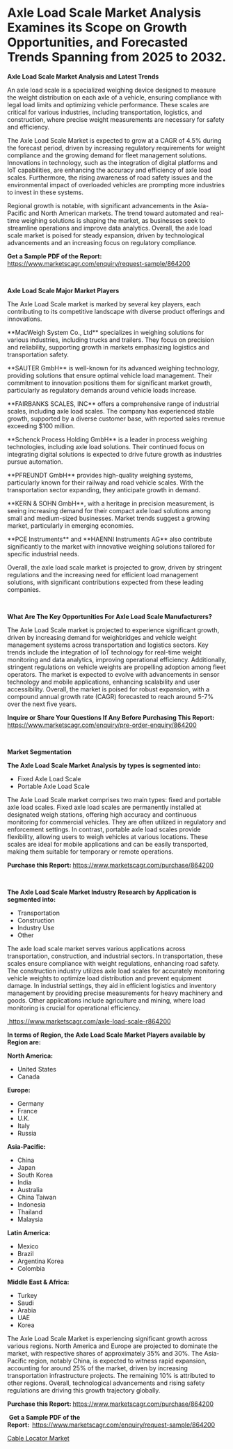 <p><h1>Axle Load Scale Market Analysis Examines its Scope on Growth Opportunities, and Forecasted Trends Spanning from 2025 to 2032.</h1></p><p><strong>Axle Load Scale Market Analysis and Latest Trends</strong></p>
<p><p>An axle load scale is a specialized weighing device designed to measure the weight distribution on each axle of a vehicle, ensuring compliance with legal load limits and optimizing vehicle performance. These scales are critical for various industries, including transportation, logistics, and construction, where precise weight measurements are necessary for safety and efficiency.</p><p>The Axle Load Scale Market is expected to grow at a CAGR of 4.5% during the forecast period, driven by increasing regulatory requirements for weight compliance and the growing demand for fleet management solutions. Innovations in technology, such as the integration of digital platforms and IoT capabilities, are enhancing the accuracy and efficiency of axle load scales. Furthermore, the rising awareness of road safety issues and the environmental impact of overloaded vehicles are prompting more industries to invest in these systems.</p><p>Regional growth is notable, with significant advancements in the Asia-Pacific and North American markets. The trend toward automated and real-time weighing solutions is shaping the market, as businesses seek to streamline operations and improve data analytics. Overall, the axle load scale market is poised for steady expansion, driven by technological advancements and an increasing focus on regulatory compliance.</p></p>
<p><strong>Get a Sample PDF of the Report:&nbsp;</strong> <a href="https://www.marketscagr.com/enquiry/request-sample/864200?utm_campaign=2483&utm_medium=2&utm_source=Github&utm_content=ia&utm_term=10042025&utm_id=axle-load-scale">https://www.marketscagr.com/enquiry/request-sample/864200</a></p>
<p>&nbsp;</p>
<p><strong>Axle Load Scale Major Market Players</strong></p>
<p><p>The Axle Load Scale market is marked by several key players, each contributing to its competitive landscape with diverse product offerings and innovations. </p><p>**MacWeigh System Co., Ltd** specializes in weighing solutions for various industries, including trucks and trailers. They focus on precision and reliability, supporting growth in markets emphasizing logistics and transportation safety.</p><p>**SAUTER GmbH** is well-known for its advanced weighing technology, providing solutions that ensure optimal vehicle load management. Their commitment to innovation positions them for significant market growth, particularly as regulatory demands around vehicle loads increase.</p><p>**FAIRBANKS SCALES, INC** offers a comprehensive range of industrial scales, including axle load scales. The company has experienced stable growth, supported by a diverse customer base, with reported sales revenue exceeding $100 million.</p><p>**Schenck Process Holding GmbH** is a leader in process weighing technologies, including axle load solutions. Their continued focus on integrating digital solutions is expected to drive future growth as industries pursue automation.</p><p>**PFREUNDT GmbH** provides high-quality weighing systems, particularly known for their railway and road vehicle scales. With the transportation sector expanding, they anticipate growth in demand.</p><p>**KERN & SOHN GmbH**, with a heritage in precision measurement, is seeing increasing demand for their compact axle load solutions among small and medium-sized businesses. Market trends suggest a growing market, particularly in emerging economies.</p><p>**PCE Instruments** and **HAENNI Instruments AG** also contribute significantly to the market with innovative weighing solutions tailored for specific industrial needs.</p><p>Overall, the axle load scale market is projected to grow, driven by stringent regulations and the increasing need for efficient load management solutions, with significant contributions expected from these leading companies.</p></p>
<p>&nbsp;</p>
<p><strong>What Are The Key Opportunities For Axle Load Scale Manufacturers?</strong></p>
<p><p>The Axle Load Scale market is projected to experience significant growth, driven by increasing demand for weighbridges and vehicle weight management systems across transportation and logistics sectors. Key trends include the integration of IoT technology for real-time weight monitoring and data analytics, improving operational efficiency. Additionally, stringent regulations on vehicle weights are propelling adoption among fleet operators. The market is expected to evolve with advancements in sensor technology and mobile applications, enhancing scalability and user accessibility. Overall, the market is poised for robust expansion, with a compound annual growth rate (CAGR) forecasted to reach around 5-7% over the next five years.</p></p>
<p><strong>Inquire or Share Your Questions If Any Before Purchasing This Report:</strong> <a href="https://www.marketscagr.com/enquiry/pre-order-enquiry/864200?utm_campaign=2483&utm_medium=2&utm_source=Github&utm_content=ia&utm_term=10042025&utm_id=axle-load-scale">https://www.marketscagr.com/enquiry/pre-order-enquiry/864200</a></p>
<p>&nbsp;</p>
<p><strong>Market Segmentation</strong></p>
<p><strong>The Axle Load Scale Market Analysis by types is segmented into:</strong></p>
<p><ul><li>Fixed Axle Load Scale</li><li>Portable Axle Load Scale</li></ul></p>
<p><p>The Axle Load Scale market comprises two main types: fixed and portable axle load scales. Fixed axle load scales are permanently installed at designated weigh stations, offering high accuracy and continuous monitoring for commercial vehicles. They are often utilized in regulatory and enforcement settings. In contrast, portable axle load scales provide flexibility, allowing users to weigh vehicles at various locations. These scales are ideal for mobile applications and can be easily transported, making them suitable for temporary or remote operations.</p></p>
<p><strong>Purchase this Report:&nbsp;</strong><a href="https://www.marketscagr.com/purchase/864200?utm_campaign=2483&utm_medium=2&utm_source=Github&utm_content=ia&utm_term=10042025&utm_id=axle-load-scale">https://www.marketscagr.com/purchase/864200</a></p>
<p>&nbsp;</p>
<p><strong>The Axle Load Scale Market Industry Research by Application is segmented into:</strong></p>
<p><ul><li>Transportation</li><li>Construction</li><li>Industry Use</li><li>Other</li></ul></p>
<p><p>The axle load scale market serves various applications across transportation, construction, and industrial sectors. In transportation, these scales ensure compliance with weight regulations, enhancing road safety. The construction industry utilizes axle load scales for accurately monitoring vehicle weights to optimize load distribution and prevent equipment damage. In industrial settings, they aid in efficient logistics and inventory management by providing precise measurements for heavy machinery and goods. Other applications include agriculture and mining, where load monitoring is crucial for operational efficiency.</p></p>
<p><a href="https://www.marketscagr.com/axle-load-scale-r864200?utm_campaign=2483&utm_medium=2&utm_source=Github&utm_content=ia&utm_term=10042025&utm_id=axle-load-scale">&nbsp;https://www.marketscagr.com/axle-load-scale-r864200</a></p>
<p><strong>In terms of Region, the Axle Load Scale Market Players available by Region are:</strong></p>
<p>
    <p> <strong> North America: </strong>
        <ul>
            <li>United States</li>
            <li>Canada</li>
        </ul>
        </p> 
    <p> <strong> Europe: </strong>
        <ul>
            <li>Germany</li>
            <li>France</li>
            <li>U.K.</li>
            <li>Italy</li>
            <li>Russia</li>
        </ul>
        </p> 
    <p> <strong> Asia-Pacific: </strong>
        <ul>
            <li>China</li>
            <li>Japan</li>
            <li>South Korea</li>
            <li>India</li>
            <li>Australia</li>
            <li>China Taiwan</li>
            <li>Indonesia</li>
            <li>Thailand</li>
            <li>Malaysia</li>
        </ul>
        </p> 
    <p> <strong> Latin America: </strong>
        <ul>
            <li>Mexico</li>
            <li>Brazil</li>
            <li>Argentina Korea</li>
            <li>Colombia</li>
        </ul>
        </p> 
    <p> <strong> Middle East & Africa: </strong>
        <ul>
            <li>Turkey</li>
            <li>Saudi</li>
            <li>Arabia</li>
            <li>UAE</li>
            <li>Korea</li>
        </ul>
    </p>
    </p>
<p><p>The Axle Load Scale Market is experiencing significant growth across various regions. North America and Europe are projected to dominate the market, with respective shares of approximately 35% and 30%. The Asia-Pacific region, notably China, is expected to witness rapid expansion, accounting for around 25% of the market, driven by increasing transportation infrastructure projects. The remaining 10% is attributed to other regions. Overall, technological advancements and rising safety regulations are driving this growth trajectory globally.</p></p>
<p><strong>Purchase this Report: </strong><a href="https://www.marketscagr.com/purchase/864200?utm_campaign=2483&utm_medium=2&utm_source=Github&utm_content=ia&utm_term=10042025&utm_id=axle-load-scale">https://www.marketscagr.com/purchase/864200</a></p>
<p>&nbsp;<strong>Get a Sample PDF of the Report:&nbsp;&nbsp;</strong><a href="https://www.marketscagr.com/enquiry/request-sample/864200?utm_campaign=2483&utm_medium=2&utm_source=Github&utm_content=ia&utm_term=10042025&utm_id=axle-load-scale">https://www.marketscagr.com/enquiry/request-sample/864200</a></p>
<p><strong></strong></p>
<p><p><a href="https://github.com/vassihucz/Market-Research-Report-List-1/blob/main/cable-locator-market.md?utm_campaign=2483&utm_medium=2&utm_source=Github&utm_content=ia&utm_term=10042025&utm_id=axle-load-scale">Cable Locator Market</a></p></p>
